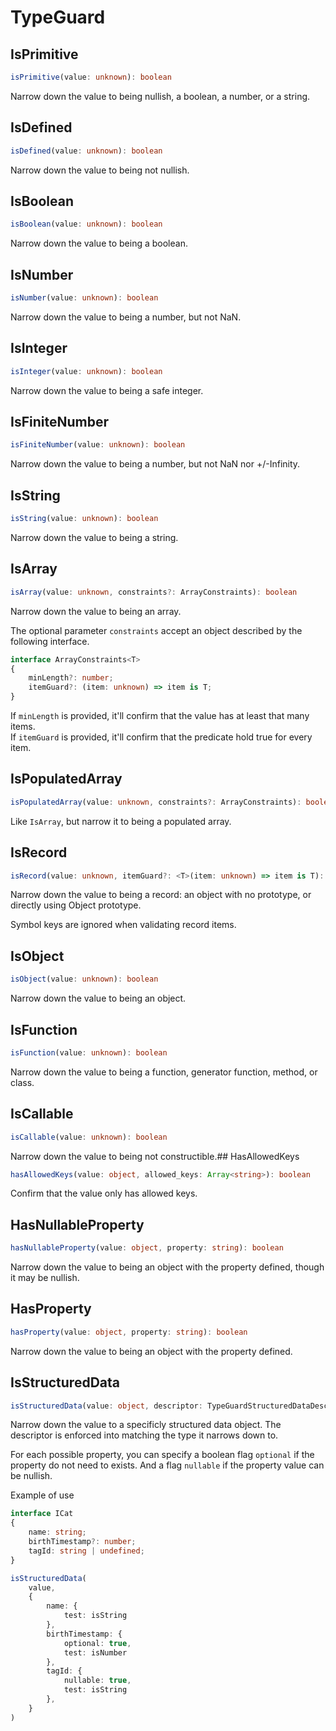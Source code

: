 # TypeGuard

## IsPrimitive

```ts
isPrimitive(value: unknown): boolean
```

Narrow down the value to being nullish, a boolean, a number, or a string.

## IsDefined

```ts
isDefined(value: unknown): boolean
```

Narrow down the value to being not nullish.

## IsBoolean

```ts
isBoolean(value: unknown): boolean
```

Narrow down the value to being a boolean.

## IsNumber

```ts
isNumber(value: unknown): boolean
```

Narrow down the value to being a number, but not NaN.

## IsInteger

```ts
isInteger(value: unknown): boolean
```

Narrow down the value to being a safe integer.

## IsFiniteNumber

```ts
isFiniteNumber(value: unknown): boolean
```

Narrow down the value to being a number, but not NaN nor +/-Infinity.

## IsString

```ts
isString(value: unknown): boolean
```

Narrow down the value to being a string.

## IsArray

```ts
isArray(value: unknown, constraints?: ArrayConstraints): boolean
```

Narrow down the value to being an array.

The optional parameter `constraints` accept an object described by the following interface.

```ts
interface ArrayConstraints<T>
{
	minLength?: number;
	itemGuard?: (item: unknown) => item is T;
}
```

If `minLength` is provided, it'll confirm that the value has at least that many items.<br />
If `itemGuard` is provided, it'll confirm that the predicate hold true for every item.

## IsPopulatedArray

```ts
isPopulatedArray(value: unknown, constraints?: ArrayConstraints): boolean
```

Like `IsArray`, but narrow it to being a populated array.

## IsRecord

```ts
isRecord(value: unknown, itemGuard?: <T>(item: unknown) => item is T): boolean
```

Narrow down the value to being a record: an object with no prototype, or directly using Object prototype.

Symbol keys are ignored when validating record items.

## IsObject

```ts
isObject(value: unknown): boolean
```

Narrow down the value to being an object.

## IsFunction

```ts
isFunction(value: unknown): boolean
```

Narrow down the value to being a function, generator function, method, or class.

## IsCallable

```ts
isCallable(value: unknown): boolean
```

Narrow down the value to being not constructible.## HasAllowedKeys

```ts
hasAllowedKeys(value: object, allowed_keys: Array<string>): boolean
```

Confirm that the value only has allowed keys.

## HasNullableProperty

```ts
hasNullableProperty(value: object, property: string): boolean
```

Narrow down the value to being an object with the property defined, though it may be nullish.

## HasProperty

```ts
hasProperty(value: object, property: string): boolean
```

Narrow down the value to being an object with the property defined.

## IsStructuredData

```ts
isStructuredData(value: object, descriptor: TypeGuardStructuredDataDescriptor<T>): boolean
```

Narrow down the value to a specificly structured data object.
The descriptor is enforced into matching the type it narrows down to.

For each possible property, you can specify a boolean flag `optional` if the property do not need to exists.
And a flag `nullable` if the property value can be nullish.

Example of use

```ts
interface ICat
{
	name: string;
	birthTimestamp?: number;
	tagId: string | undefined;
}

isStructuredData(
	value,
	{
		name: {
			test: isString
		},
		birthTimestamp: {
			optional: true,
			test: isNumber
		},
		tagId: {
			nullable: true,
			test: isString
		},
	}
)
```
